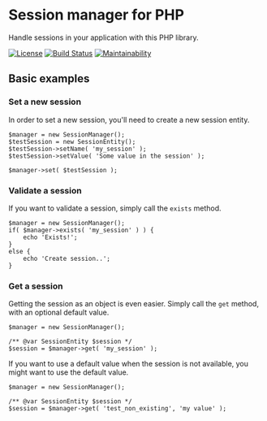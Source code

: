 # Session manager for PHP
Handle sessions in your application with this PHP library.

[![License](https://camo.githubusercontent.com/cf76db379873b010c163f9cf1b5de4f5730b5a67/68747470733a2f2f6261646765732e66726170736f66742e636f6d2f6f732f6d69742f6d69742e7376673f763d313032)](https://github.com/internetpixels/session-manager)
[![Build Status](https://travis-ci.org/internetpixels/session-manager.svg?branch=master)](https://travis-ci.org/internetpixels/session-manager)
[![Maintainability](https://api.codeclimate.com/v1/badges/43c7b17d539b383d68a1/maintainability)](https://codeclimate.com/github/internetpixels/session-manager/maintainability)

## Basic examples

### Set a new session
In order to set a new session, you'll need to create a new session entity.

	$manager = new SessionManager();
	$testSession = new SessionEntity();
	$testSession->setName( 'my_session' );
	$testSession->setValue( 'Some value in the session' );

	$manager->set( $testSession );


### Validate a session
If you want to validate a session, simply call the ``exists`` method.

	$manager = new SessionManager();
	if( $manager->exists( 'my_session' ) ) {
		echo 'Exists!';	
	}
	else {
		echo 'Create session..';	
	}
	
### Get a session
Getting the session as an object is even easier. Simply call the ``get`` method, with an optional default value.

	$manager = new SessionManager();
	
	/** @var SessionEntity $session */
	$session = $manager->get( 'my_session' );
	
If you want to use a default value when the session is not available, you might want to use the default value.

	$manager = new SessionManager();
	
	/** @var SessionEntity $session */
	$session = $manager->get( 'test_non_existing', 'my value' );
	